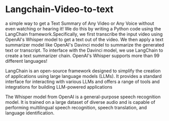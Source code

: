 # Langchain-Video-to-text
a simple way to get a Text Summary of Any Video or Any Voice without even watching or hearing it! We do this by writing a Python code using the LangChain framework.Specifically, we first transcribe the input video using OpenAI's Whisper model to get a text out of the video. We then apply a text summarizer model like OpenAI's Davinci model to summarize the generated text or transcript. To interface with the Davinci model, we use LangChain to create a text summarizer chain. OpenAI's Whisper supports more than 99 different languages!


LangChain is an open-source framework designed to simplify the creation of applications using large language models (LLMs). It provides a standard interface for interacting with various LLMs and offers a range of tools and integrations for building LLM-powered applications

The Whisper model from OpenAI is a general-purpose speech recognition model. It is trained on a large dataset of diverse audio and is capable of performing multilingual speech recognition, speech translation, and language identification. 
